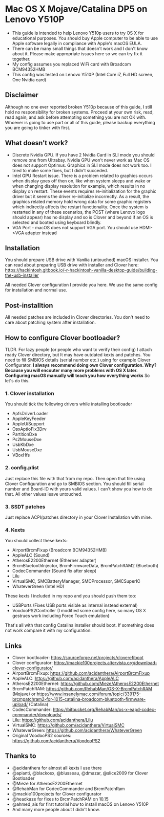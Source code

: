 # Mac OS X Mojave/Catalina DP5 on Lenovo Y510P

* This guide is intended to help Lenovo Y510p users to try OS X for educational purposes. You should buy Apple computer to be able to use Apple software legally in compliance with Apple's macOS EULA.
* There can be many small things that doesn't work and I don't know about it. Please make appropriate issues here so we can try fix it together.
* My config assumes you replaced WiFi card with Broadcom BCM94352HMB
* This config was tested on Lenovo Y510P (Intel Core i7, Full HD screen, One Nvidia card)

## Disclaimer
Although no one ever reported broken Y510p because of this guide, I still hold no responsibility for broken systems. Proceed at your own risk,
read, read again, and ask before attempting something you are not OK with. Whoever is going to use part or all of this guide, please backup
everything you are going to tinker with first.

## What doesn't work?

* Discrete Nvidia GPU. If you have 2 Nvidia Card in SLI mode you should remove one from Ultrabay. Nvidia GPU won't never work as Mac OS does not support Optimus. Graphics in SLI mode does not work too. I tried to make some fixes, but I didn't succeded.
* Intel GPU Restart issue. There is a problem related to graphics occurs when display goes off then on, like when system sleeps and wake or when changing display resolution for example, which results in no display on restart. These events requires re-initialization for the graphic driver but it seems the driver re-initialize incorrectly. As a result, the graphics related memory hold wrong data for some graphic registers which indirectly affects the restart functionality. Once the system is restarted in any of these scenarios, the POST (where Lenovo logo should appear) has no display and so is Clover and beyond if an OS is selected and booted using keyboard blindly.
* VGA Port - macOS does not support VGA port. You should use HDMI->VGA adapter instead

## Installation

You should prepare USB drive with Vanilia (untouched) macOS installer. You can read about preparing USB drive with installer and Clover here: https://hackintosh.gitbook.io/-r-hackintosh-vanilla-desktop-guide/building-the-usb-installer

All needed Clover configuration I provide you here. We use the same config for installation and normal use.

## Post-installtion

All needed patches are included in Clover directories. You don't need to care about patching system after installation.

## How to configure Clover bootloader?

TLDR. For lazy people (or people who want to verify their config) I attach ready Clover directory, but It may have outdated kexts and patches. You need to fill SMBIOS details (serial number etc.) using for example Clover Configurator. **I always recommend doing own Clover configuration. Why? Because you will encouter many more problems with OS X later. Configuring macOS manually will teach you how everything works** So let's do this.

### 1. Clover installation

You should tick the following drivers while installing bootloader

* ApfsDriverLoader
* AppleKeyFeeder
* AppleUiSupport
* OsxAptioFix3Drv
* PartitionDxe
* Ps2MouseDxe
* UsbKbDxe
* UsbMouseDxe
* VBoxHfs

### 2. config.plist

Just replace this file with that from my repo. Then open that file using Clover Configuration and go to SMBIOS section. You should fill serial number and Board-ID with yours valid values. I can't show you how to do that. All other values leave untouched.

### 3. SSDT patches

Just replace ACPI/patches directory in your Clover Installation with mine.

### 4. Kexts

You should collect these kexts:

* AirportBrcmFixup (Broadcom BCM94352HMB)
* AppleALC (Sound)
* AtherosE2200Ethernet (Etherner adapter)
* BrcmBluetoothInjector, BrcmFirmwareData, BrcmPatchRAM2 (Bluetooth)
* CodecCommander (Sound fix after sleep)
* Lilu
* VirtualSMC, SMCBatteryManager, SMCProcessor, SMCSuperIO
* WhateverGreen (Intel HD)

These kexts I included in my repo and you should push them too:
* USBPorts (Fixes USB ports visible as internal instead external)
* VoodooPS2Controller (I modified some config here, so many OS X gestrues work  including Force Touch emulation)

That's all with that config Catalina installer should boot. If something does not work compare it with my configuration.

## Links

* Clover bootloader: https://sourceforge.net/projects/cloverefiboot
* Clover configurator: https://mackie100projects.altervista.org/download-clover-configurator/
* AirportBrcmFixup: https://github.com/acidanthera/AirportBrcmFixup
* AppleALC: https://github.com/acidanthera/AppleALC
* AtherosE2200Ethernet: https://github.com/Mieze/AtherosE2200Ethernet
* BrcmPatchRAM: https://github.com/RehabMan/OS-X-BrcmPatchRAM (Mojave) or https://www.insanelymac.com/forum/topic/339175-brcmpatchram2-for-1015-catalina-broadcom-bluetooth-firmware-upload/ (Catalina)
* CodecCommander: https://bitbucket.org/RehabMan/os-x-eapd-codec-commander/downloads/
* Lilu: https://github.com/acidanthera/Lilu
* VirtualSMC: https://github.com/acidanthera/VirtualSMC
* WhateverGreen: https://github.com/acidanthera/WhateverGreen
* Original VoodooPS2 sources: https://github.com/acidanthera/VoodooPS2

## Thanks to

* @acidanthera for almost all kexts I use there
* @apianti, @blackosx, @blusseau, @dmazar, @slice2009 for Clover Bootloader
* @Mieze for AtherosE2200Ethernet
* @RehabMan for CodecCommander and BrcmPatchRam
* @mackie100projects for Clover configurator
* @headkaze for fixes to BrcmPatchRAM on 10.15
* @ahmed_ais for first tutorial how to install macOS on Lenovo Y510P
* And many more people about I didn't know.
